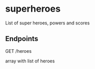 # superheroes
List of super heroes, powers and scores

## Endpoints

GET /heroes

array with list of heroes